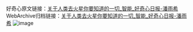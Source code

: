 好奇心原文链接：[关于人类去火星你要知道的一切_智能_好奇心日报-潘雨希](https://www.qdaily.com/articles/81.html)
WebArchive归档链接：[关于人类去火星你要知道的一切_智能_好奇心日报-潘雨希](http://web.archive.org/web/20181007180430/http://www.qdaily.com:80/articles/81.html)
![image](http://ww3.sinaimg.cn/large/007d5XDply1g3v3xe0l9yj30u06cpe82)